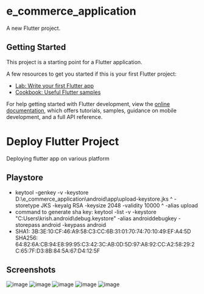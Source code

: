 # e_commerce_application

A new Flutter project.

## Getting Started

This project is a starting point for a Flutter application.

A few resources to get you started if this is your first Flutter project:

- [Lab: Write your first Flutter app](https://docs.flutter.dev/get-started/codelab)
- [Cookbook: Useful Flutter samples](https://docs.flutter.dev/cookbook)

For help getting started with Flutter development, view the
[online documentation](https://docs.flutter.dev/), which offers tutorials,
samples, guidance on mobile development, and a full API reference.


# Deploy Flutter Project 
Deploying flutter app on various platform

## Playstore

- keytool -genkey -v -keystore
  D:\e_commerce_application\android\app\upload-keystore.jks ^ -storetype JKS
  -keyalg RSA -keysize 2048 -validity 10000 ^ -alias upload
- command to generate sha key: keytool -list -v -keystore "C:Users\krish\.android\debug.keystore" -alias androiddebugkey -storepass android -keypass android
- SHA1: 3B:3E:10:CF:46:A9:58:C3:CC:6B:31:01:70:74:70:10:49:EF:A4:5D
  SHA256: 64:82:6A:CB:94:E8:99:95:C3:42:3C:AB:0D:5D:97:A8:92:CC:A2:58:29:2C:65:7F:D3:8B:84:5A:67:D4:12:5F

## Screenshots 
![image](https://github.com/user-attachments/assets/97cae8bd-182a-41ba-9556-fa2b28c537db)
![image](https://github.com/user-attachments/assets/345fddbd-8793-4213-adc2-209f0dcc6349)
![image](https://github.com/user-attachments/assets/f5464359-a3c2-423f-8c07-e84ec2ca065c)
![image](https://github.com/user-attachments/assets/08b0750b-a2b3-4f12-98c2-4adb2dd5c7e3)
![image](https://github.com/user-attachments/assets/4eec206a-49f3-4c8a-8642-b397ad72893b)



